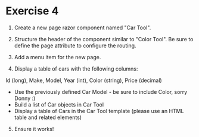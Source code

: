 # Exercise 4

1. Create a new page razor component named "Car Tool".

2. Structure the header of the component similar to "Color Tool". Be sure to define the page attribute to configure the routing.

3. Add a menu item for the new page.

4. Display a table of cars with the following columns:

Id (long), Make, Model, Year (int), Color (string), Price (decimal)

 - Use the previously defined Car Model - be sure to include Color, sorry Donny :) 
 - Build a list of Car objects in Car Tool 
 - Display a table of Cars in the Car Tool template (please use an HTML table and related elements)

5. Ensure it works!